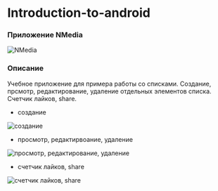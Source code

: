 # Introduction-to-android

### Приложение NMedia
![NMedia](https://user-images.githubusercontent.com/64940811/194195186-8ebb28bb-feb8-4118-a68d-963ab8d2740a.png)

### Описание
Учебное приложение для примера работы со списками. Создание, прсмотр, редактирование, удаление отдельных элементов списка. Счетчик лайков, share.

* создание

![создание](https://user-images.githubusercontent.com/64940811/194202730-6d5535e5-6205-4e0c-bf08-0765b0418957.gif)

* просмотр, редактирвоание, удаление

![просмотр, редактирование, удаление](https://user-images.githubusercontent.com/64940811/194203360-4e8c1899-b208-48b9-adff-579897a5bfef.gif)

* счетчик лайков, share

![счетчик лайков, share](https://user-images.githubusercontent.com/64940811/194203698-882d59d2-b699-45e3-b389-cd8b530b78d9.gif)
